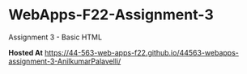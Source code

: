 # WebApps-F22-Assignment-3
Assignment 3 - Basic HTML

**Hosted At** https://44-563-web-apps-f22.github.io/44563-webapps-assignment-3-AnilkumarPalavelli/

